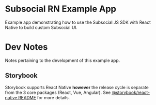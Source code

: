 # Subsocial RN Example App
Example app demonstrating how to use the Subsocial JS SDK with React Native to build custom Subsocial UI.

# Dev Notes
Notes pertaining to the development of this example app.

## Storybook
Storybook supports React Native **however** the release cycle is separate from the 3 core packages (React, Vue, Angular). See [@storybook/react-native README](https://github.com/storybookjs/react-native/blob/next-6.0/README.md) for more details.
